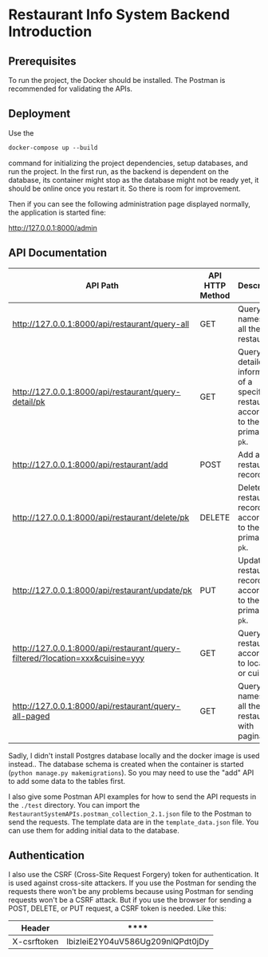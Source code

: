 # Restaurant Info System Backend Introduction

## Prerequisites

To run the project, the Docker should be installed. The Postman is recommended for validating the APIs.

## Deployment

Use the 

```dockerfile
docker-compose up --build
```

command for initializing the project dependencies, setup databases, and run the project. In the first run, as the backend is dependent on the database, its container might stop as the database might not be ready yet, it should be online once you restart it. So there is room for improvement.



Then if you can see the following administration page displayed normally, the application is started fine:

http://127.0.0.1:8000/admin

## API Documentation

| API Path                                                     | API HTTP Method | Description                                                  |
| ------------------------------------------------------------ | --------------- | ------------------------------------------------------------ |
| http://127.0.0.1:8000/api/restaurant/query-all               | GET             | Query the names of all the restaurants.                      |
| http://127.0.0.1:8000/api/restaurant/query-detail/pk         | GET             | Query the detailed information of a specific restaurant according to the primary key `pk`. |
| http://127.0.0.1:8000/api/restaurant/add                     | POST            | Add a restaurant record.                                     |
| http://127.0.0.1:8000/api/restaurant/delete/pk               | DELETE          | Delete a restaurant record according to the primary key `pk`. |
| http://127.0.0.1:8000/api/restaurant/update/pk               | PUT             | Update a restaurant record according to the primary key `pk`. |
| http://127.0.0.1:8000/api/restaurant/query-filtered/?location=xxx&cuisine=yyy | GET             | Query restaurants according to location or cuisine.          |
| http://127.0.0.1:8000/api/restaurant/query-all-paged         | GET             | Query the names of all the restaurants with pagination       |

Sadly, I didn't install Postgres database locally and the docker image is used instead.. The database schema is created when the container is started (`python manage.py makemigrations`). So you may need to use the "add" API to add some data to the tables first.



I also give some Postman API examples for how to send the API requests in the `./test` directory. You can import the `RestaurantSystemAPIs.postman_collection_2.1.json` file to the Postman to send the requests. The template data are in the `template_data.json` file. You can use them for adding initial data to the database.

## Authentication

I also use the CSRF (Cross-Site Request Forgery) token for authentication. It is used against cross-site attackers. If you use the Postman for sending the requests there won't be any problems because using Postman for sending requests won't be a CSRF attack. But if you use the browser for sending a POST, DELETE, or PUT request, a CSRF token is needed. Like this:

| Header      | ****                             |
| ----------- | -------------------------------- |
| X-csrftoken | IbizIeiE2Y04uV586Ug209nlQPdt0jDy |
